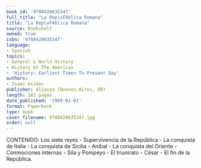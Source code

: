 ```yaml
---
book_id: '9788420635347'
full_title: "La Rep\xFAblica Romana"
title: "La Rep\xFAblica Romana"
source: Bookshelf
owned: true
isbn: '9788420635347'
language:
- Spanish
topics:
- General & World History
- History Of The Americas
- 'History: Earliest Times To Present Day'
authors:
- Isaac Asimov
publisher: Alianza (Buenos Aires, AR)
length: 263 pages
date_published: '1999-01-01'
format: Paperback
type: book
cover_filename: 9788420635347.jpg
order: null
---
```

CONTENIDO: Los siete reyes - Supervivencia de la República - La conquista de Italia - La conquista de Sicilia - Aníbal - La conquista del Oriente - Conmociones internas - Sila y Pompeyo - El triunirato - César - El fin de la República.
